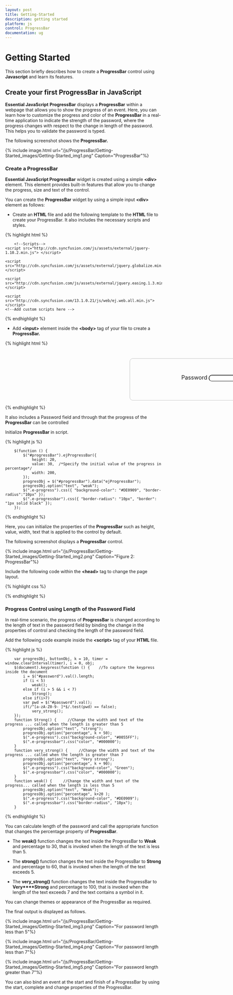 ```yaml
---
layout: post
title: Getting-Started
description: getting started
platform: js
control: ProgressBar
documentation: ug
---
```


# Getting Started

This section briefly describes how to create a **ProgressBar** control using **Javascript** and learn its features.

## Create your first ProgressBar in JavaScript

**Essential JavaScript** **ProgressBar** displays a **ProgressBar** within a webpage that allows you to show the progress of an event. Here, you can learn how to customize the progress and color of the **ProgressBar** in a real-time application to indicate the strength of the password, where the progress changes with respect to the change in length of the password. This helps you to validate the password is typed. 

The following screenshot shows the **ProgressBar.**


{% include image.html url="/js/ProgressBar/Getting-Started_images/Getting-Started_img1.png" Caption="ProgressBar"%}

### Create a ProgressBar

**Essential JavaScript ProgressBar** widget is created using a simple **&lt;div&gt;** element. This element provides built-in features that allow you to change the progress, size and text of the control.

You can create the **ProgressBar** widget by using a simple input **&lt;div&gt;** element as follows:

* Create an **HTML** file and add the following template to the **HTML** file to create your ProgressBar. It also includes the necessary scripts and styles.



{% highlight html %}

<html>
<head>
    <meta name="viewport" content="width=device-width, initial-scale=1.0" charset="utf-8"  />
          <!-- Style sheet for default theme (flat azure) -->
    <link href="http://cdn.syncfusion.com/13.1.0.21/js/web/flat-azure/ej.web.all.min.css"rel="stylesheet"/>

        <!--Scripts-->
    <script src="http://cdn.syncfusion.com/js/assets/external/jquery-1.10.2.min.js"> </script>

    <script src="http://cdn.syncfusion.com/js/assets/external/jquery.globalize.min.js"> </script>

    <script src="http://cdn.syncfusion.com/js/assets/external/jquery.easing.1.3.min.js"> </script>

    <script src="http://cdn.syncfusion.com/13.1.0.21/js/web/ej.web.all.min.js"></script>
    <!--Add custom scripts here -->
</head>
<body>
    <!--Initialize the ProgressBar -->
</body>
</html>


{% endhighlight %}



* Add **&lt;input&gt;** element inside the **&lt;body&gt;** tag of your file to create a **ProgressBar.**



{% highlight html %}

  <div style="content-container-fluid">
        <div class="row">
            <div class="cols-sample-area">
                  <div class="frame">
                        <div class="wrap_up"> <!--Initializing password field*-->
                                <label for="startButton">Password</label>
                                <input type="password" id="password" style="border-radius:10px"/>
                        </div>
                        <div class="control"> <!--initializing ProgressBar control-->
                                <div id="progressBar"></div>
                        </div>                            
                   </div>                 
            </div>          
        </div>
   </div>


{% endhighlight %}



It also includes a Password field and through that the progress of the **ProgressBar** can be controlled

Initialize **ProgressBar** in script.



{% highlight js %}

        $(function () {   
            $("#progressBar").ejProgressBar({ 
                height: 20,    
                value: 30,  /*Specify the initial value of the progress in percentage*/  
                width: 200,
            });
            progresObj = $("#progressBar").data("ejProgressBar");
            progresObj.option("text", "weak");
            $(".e-progress").css({ "background-color": "#DE0909", "border-radius":"10px" });          
            $(".e-progressbar").css({ "border-radius": "10px", "border": "1px solid black" });
        });



{% endhighlight %}



Here, you can initialize the properties of the **ProgressBar** such as height, value, width, text that is applied to the control by default.

The following screenshot displays a **ProgressBar** control.



{% include image.html url="/js/ProgressBar/Getting-Started_images/Getting-Started_img2.png" Caption="Figure 2: ProgressBar"%}

Include the following code within the **&lt;head&gt;** tag to change the page layout.



{% highlight css %}

<style type="text/css" class="cssStyles">
    /*applying styles */
    .frame {
        border: 1px solid #BBBCBB;
        border-radius: 10px 10px 10px 10px;
        padding: 50px 60px;
        margin-top: 40px;
        width: 400px;
        margin-left: 400px;
    }

    .control {
        margin-bottom: 5px;
        margin-left: 230px;
    }

    .wrap_up {
        margin-left: 105px;
        font-size: 18px;
    }

    #progressBar {
        margin-top: 10px;
    }
</style>


{% endhighlight %}

### Progress Control using Length of the Password Field

In real-time scenario, the progress of **ProgressBar** is changed according to the length of text in the password field by binding the change in the properties of control and checking the length of the password field.

Add the following code example inside the **&lt;script&gt;** tag of your **HTML** file.



{% highlight js %}

        var progresObj, buttonObj, k = 10, timer = window.clearInterval(timer), i = 0, obj;
        $(document).keypress(function () {    //To capture the keypress inside the document           
            i = $("#password").val().length;
            if (i < 5) 
                weak();
            else if (i > 5 && i < 7) 
                Strong();
            else if(i>7) 
            var pwd = $("#password").val();
            if(/^[a-zA-Z0-9- ]*$/.test(pwd) == false);
                very_strong();
        });
        function Strong() {     //Change the width and text of the progress ... called when the length is greater than 5
            progresObj.option("text", "strong");
            progresObj.option("percentage", k + 50);
            $(".e-progress").css("background-color", "#0055FF");
            $(".e-progressbar").css("color", "#000000");       
        }
        function very_strong() {     //Change the width and text of the progress ... called when the length is greater than 7
            progresObj.option("text", "Very strong");
            progresObj.option("percentage", k + 90);
            $(".e-progress").css("background-color", "Green");
            $(".e-progressbar").css("color", "#000000");   
        }
        function weak() {     //Change the width and text of the progress... called when the length is less than 5
            progresObj.option("text", "Weak");
            progresObj.option("percentage", k+20 );
            $(".e-progress").css("background-color", "#DE0909");
            $(".e-progressbar").css("border-radius", "10px");      
        }


{% endhighlight %}



You can calculate length of the password and call the appropriate function that changes the percentage property of **ProgressBar**.

* The **weak()** function changes the text inside the ProgressBar to **Weak** and percentage to 30, that is invoked when the length of the text is less than 5.

* The **strong()** function changes the text inside the ProgressBar to **Strong** and percentage to 60, that is invoked when the length of the text exceeds 5.

* The **very_strong()** function changes the text inside the ProgressBar to **Very****Strong** and percentage to 100, that is invoked when the length of the text exceeds 7 and the text contains a symbol in it.

You can change themes or appearance of the ProgressBar as required.

The final output is displayed as follows.


{% include image.html url="/js/ProgressBar/Getting-Started_images/Getting-Started_img3.png" Caption="For password length less than 5"%}

{% include image.html url="/js/ProgressBar/Getting-Started_images/Getting-Started_img4.png" Caption="For password length less than 7"%}

{% include image.html url="/js/ProgressBar/Getting-Started_images/Getting-Started_img5.png" Caption="For password length greater than 7"%}

You can also bind an event at the start and finish of a ProgressBar by using the start, complete and change properties of the ProgressBar.

